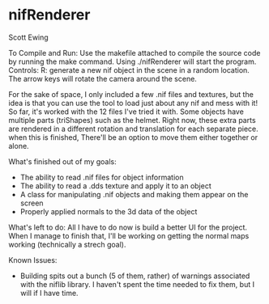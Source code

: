 # nifRenderer
Scott Ewing

To Compile and Run:
Use the makefile attached to compile the source code by running the make command. Using ./nifRenderer will start the program.
Controls:
R: generate a new nif object in the scene in a random location. 
The arrow keys will rotate the camera around the scene. 

For the sake of space, I only included a few .nif files and textures, but the idea is that you can use the tool to load just about any nif and mess with it! So far, it's worked with the 12 files I've tried it with.
Some objects have multiple parts (triShapes) such as the helmet. Right now, these extra parts are rendered in a different rotation and translation for each separate piece. when this is finished, There'll be an option to move them either together or alone.

What's finished out of my goals:
- The ability to read .nif files for object information
- The ability to read a .dds texture and apply it to an object
- A class for manipulating .nif objects and making them appear on the screen
- Properly applied normals to the 3d data of the object

What's left to do:
All I have to do now is build a better UI for the project.
When I manage to finish that, I'll be working on getting the normal maps working (technically a strech goal).

Known Issues:
- Building spits out a bunch (5 of them, rather) of  warnings associated with the niflib library. I haven't spent the time needed to fix them, but I will if I have time. 
